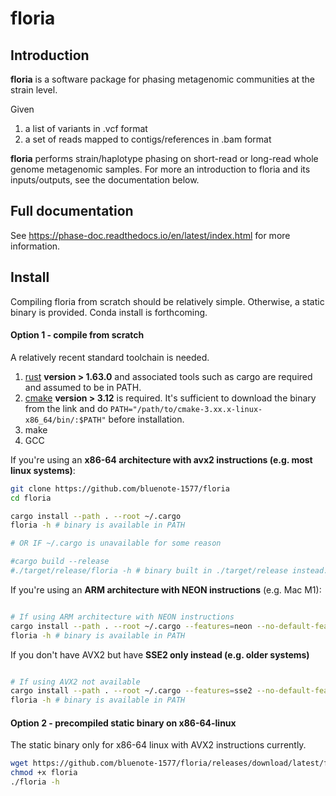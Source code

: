 # floria

## Introduction

**floria** is a software package for phasing metagenomic communities at the strain level.

Given 

1. a list of variants in .vcf format
2. a set of reads mapped to contigs/references in .bam format

**floria** performs strain/haplotype phasing on short-read or long-read whole genome metagenomic samples. For more an introduction to floria and its inputs/outputs, see the documentation below. 

## Full documentation

See https://phase-doc.readthedocs.io/en/latest/index.html for more information.

## Install 

Compiling floria from scratch should be relatively simple. Otherwise, a static binary is provided. Conda install is forthcoming.

#### Option 1 - compile from scratch

A relatively recent standard toolchain is needed.

1. [rust](https://www.rust-lang.org/tools/install) **version > 1.63.0** and associated tools such as cargo are required and assumed to be in PATH.
2. [cmake](https://cmake.org/download/) **version > 3.12** is required. It's sufficient to download the binary from the link and do `PATH="/path/to/cmake-3.xx.x-linux-x86_64/bin/:$PATH"` before installation. 
3. make 
4. GCC 

If you're using an **x86-64 architecture with avx2 instructions (e.g. most linux systems)**: 

```sh
git clone https://github.com/bluenote-1577/floria
cd floria

cargo install --path . --root ~/.cargo 
floria -h # binary is available in PATH

# OR IF ~/.cargo is unavailable for some reason

#cargo build --release
#./target/release/floria -h # binary built in ./target/release instead.
```

If you're using an **ARM architecture with NEON instructions** (e.g. Mac M1): 

```sh

# If using ARM architecture with NEON instructions
cargo install --path . --root ~/.cargo --features=neon --no-default-features
floria -h # binary is available in PATH

```
If you don't have AVX2 but have **SSE2 only instead (e.g. older systems)** 

```sh

# If using AVX2 not available
cargo install --path . --root ~/.cargo --features=sse2 --no-default-features
floria -h # binary is available in PATH
```

#### Option 2 - precompiled static binary on **x86-64-linux**

The static binary only for x86-64 linux with AVX2 instructions currently. 

```sh
wget https://github.com/bluenote-1577/floria/releases/download/latest/floria
chmod +x floria
./floria -h
```
